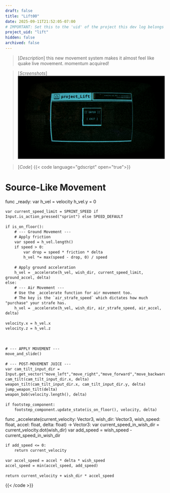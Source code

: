 ```yaml
---
draft: false 
title: "Lift00"
date: 2025-09-11T21:52:05-07:00
# IMPORTANT: Set this to the 'uid' of the project this dev log belongs to.
project_uid: "lift" 
hidden: false
archived: false
---
```

> [*Description*]
> this new movement system makes it almost feel like quake live movement. momentum acquired!

> [*Screenshots*]
> ![](/projects/lift/lift-main-menu.png)

> [*Code*]
{{< code language="gdscript" open="true">}}
# Source-Like Movement
func _ready:
    var h_vel = velocity
    h_vel.y = 0
    
    var current_speed_limit = SPRINT_SPEED if Input.is_action_pressed("sprint") else SPEED_DEFAULT

    if is_on_floor():
        # --- Ground Movement ---
        # Apply friction
        var speed = h_vel.length()
        if speed > 0:
            var drop = speed * friction * delta
            h_vel *= max(speed - drop, 0) / speed
        
        # Apply ground acceleration
        h_vel = _accelerate(h_vel, wish_dir, current_speed_limit, ground_accel, delta)
    else:
        # --- Air Movement ---
        # Use the _accelerate function for air movement too.
        # The key is the `air_strafe_speed` which dictates how much "purchase" your strafe has.
        h_vel = _accelerate(h_vel, wish_dir, air_strafe_speed, air_accel, delta)

    velocity.x = h_vel.x
    velocity.z = h_vel.z

    

    # --- APPLY MOVEMENT ---
    move_and_slide()

    # --- POST-MOVEMENT JUICE ---
    var cam_tilt_input_dir = Input.get_vector("move_left","move_right","move_forward","move_backward",)
    cam_tilt(cam_tilt_input_dir.x, delta)
    weapon_tilt(cam_tilt_input_dir.x, cam_tilt_input_dir.y, delta)
    jump_weapon_tilt(delta)
    weapon_bob(velocity.length(), delta)

    if footstep_component:
        footstep_component.update_state(is_on_floor(), velocity, delta)

func _accelerate(current_velocity: Vector3, wish_dir: Vector3, wish_speed: float, accel: float, delta: float) -> Vector3:
    var current_speed_in_wish_dir = current_velocity.dot(wish_dir)
    var add_speed = wish_speed - current_speed_in_wish_dir
    
    if add_speed <= 0:
        return current_velocity
        
    var accel_speed = accel * delta * wish_speed
    accel_speed = min(accel_speed, add_speed)
    
    return current_velocity + wish_dir * accel_speed
{{< /code >}}
